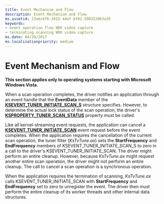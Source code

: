 ```yaml
---
title: Event Mechanism and Flow
description: Event Mechanism and Flow
ms.assetid: 13a6c6fb-3615-44ef-bf01-5003520b3e26
keywords:
- event operation flow WDK video capture
- terminating scanning WDK video capture
ms.date: 04/20/2017
ms.localizationpriority: medium
---
```


# Event Mechanism and Flow


**This section applies only to operating systems starting with Microsoft Windows Vista.**

When a scan operation completes, the driver notifies an application through an event handle that the **EventData** member of the [**KSEVENT\_TUNER\_INITIATE\_SCAN\_S**](https://docs.microsoft.com/windows-hardware/drivers/ddi/content/ksmedia/ns-ksmedia-ksevent_tuner_initiate_scan_s) structure specifies. However, to determine the actual lock status of the scan operation, the driver's [**KSPROPERTY\_TUNER\_SCAN\_STATUS**](https://docs.microsoft.com/windows-hardware/drivers/stream/ksproperty-tuner-scan-status) property must be called.

Like all kernel-streaming event requests, the application can cancel a [**KSEVENT\_TUNER\_INITIATE\_SCAN**](https://docs.microsoft.com/windows-hardware/drivers/stream/ksevent-tuner-initiate-scan) event request before the event completes. When the application requires the cancellation of the current scan operation, the tuner filter (*KsTvTune.ax*) sets the **StartFrequency** and **EndFrequency** members of KSEVENT\_TUNER\_INITIATE\_SCAN\_S to zero in a call to the driver's KSEVENT\_TUNER\_INITIATE\_SCAN. The driver might perform an entire cleanup. However, because *KsTvTune.ax* might request another entire scan operation, the driver might not perform an entire cleanup. The call to cancel a scan operation is a synchronous operation.

When the application requires the termination of scanning, *KsTvTune.ax* calls KSEVENT\_TUNER\_INITIATE\_SCAN with **StartFrequency** and **EndFrequency** set to zero to unregister the event. The driver then must perform the entire cleanup of its worker threads and other internal data structures.

 

 




